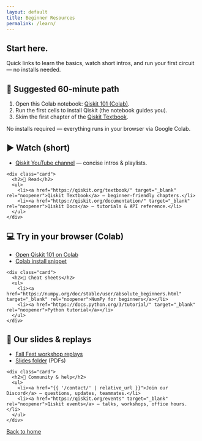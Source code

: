```yaml
---
layout: default
title: Beginner Resources
permalink: /learn/
---
```


<section class="hero">
  <div class="container hero-inner">
    <h1>Start here.</h1>
    <p>Quick links to learn the basics, watch short intros, and run your first circuit — no installs needed.</p>
  </div>
</section>

<main class="container">

  <section class="card">
    <h2>📌 Suggested 60-minute path</h2>
    <ol>
      <li>Open this Colab notebook: <a href="https://colab.research.google.com/github/mtreinish/qiskit-workshop/blob/master/Workshop.ipynb" target="_blank" rel="noopener">Qiskit 101 (Colab)</a>.</li>
      <li>Run the first cells to install Qiskit (the notebook guides you).</li>
      <li>Skim the first chapter of the <a href="https://qiskit.org/textbook/" target="_blank" rel="noopener">Qiskit Textbook</a>.</li>
    </ol>
    <p class="note">No installs required — everything runs in your browser via Google Colab.</p>
  </section>
  
  <section class="grid two">
    <div class="card">
      <h2>▶️ Watch (short)</h2>
      <ul>
        <li><a href="https://www.youtube.com/@Qiskit" target="_blank" rel="noopener">Qiskit YouTube channel</a> — concise intros & playlists.</li>
      </ul>
    </div>
  
    <div class="card">
      <h2>📖 Read</h2>
      <ul>
        <li><a href="https://qiskit.org/textbook/" target="_blank" rel="noopener">Qiskit Textbook</a> — beginner-friendly chapters.</li>
        <li><a href="https://qiskit.org/documentation/" target="_blank" rel="noopener">Qiskit Docs</a> — tutorials & API reference.</li>
      </ul>
    </div>
  </section>
  
  <section class="grid two">
    <div class="card">
      <h2>💻 Try in your browser (Colab)</h2>
      <ul>
        <li><a href="https://colab.research.google.com/github/mtreinish/qiskit-workshop/blob/master/Workshop.ipynb" target="_blank" rel="noopener">Open Qiskit 101 on Colab</a></li>
        <li><a href="https://quantum.cloud.ibm.com/docs/en/guides/online-lab-environments#google-colab" target="_blank" rel="noopener">Colab install snippet</a> </li>
      </ul>
    </div>
  
    <div class="card">
      <h2>🧰 Cheat sheets</h2>
      <ul>
        <li><a href="https://numpy.org/doc/stable/user/absolute_beginners.html" target="_blank" rel="noopener">NumPy for beginners</a></li>
        <li><a href="https://docs.python.org/3/tutorial/" target="_blank" rel="noopener">Python tutorial</a></li>
      </ul>
    </div>
  </section>

  <section class="grid two">
    <div class="card">
      <h2>🎥 Our slides & replays</h2>
      <ul>
        <li><a href="[Your YouTube playlist URL]" target="_blank" rel="noopener">Fall Fest workshop replays</a></li>
        <li><a href="{{ '/assets/slides/' | relative_url }}" target="_blank" rel="noopener">Slides folder</a> (PDFs)</li>
      </ul>
    </div>

    <div class="card">
      <h2>🤝 Community & help</h2>
      <ul>
        <li><a href="{{ '/contact/' | relative_url }}">Join our Discord</a> — questions, updates, teammates.</li>
        <li><a href="https://qiskit.org/events" target="_blank" rel="noopener">Qiskit events</a> — talks, workshops, office hours.</li>
      </ul>
    </div>
  </section>

  <section class="center card">
    <a class="btn" href="{{ '/' | relative_url }}">Back to home</a>
  </section>

</main>
